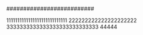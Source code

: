 ##########################

1111111111111111111111111111
222222222222222222222
3333333333333333333333333333
44444
